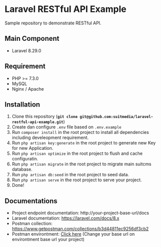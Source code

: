 Laravel RESTful API Example
=======
Sample repository to demonstrate RESTful API.

## Main Component
* Laravel 8.29.0 

## Requirement
* PHP >= 7.3.0
* MySQL
* Nginx / Apache

## Installation

1. Clone this repository (**`git clone git@github.com:suitmedia/laravel-restful-api-example.git`**)
1. Create dan configure `.env` file based on `.env.example`
1. Run `composer install` in the root project to install all dependencies including develeopment requirement.
1. Run `php artisan key:generate` in the root project to generate new Key for new Application.
1. Run `php artisan optimize` in the root project to flush and cache configuratin.
1. Run `php artisan migrate` in the root project to migrate main suitcms database.
1. Run `php artisan db:seed` in the root project to seed data.
1. Run `php artisan serve` in the root project to serve your project.
3. Done!

## Documentations
* Project endpoint documentation: http://your-project-base-url/docs
* Laravel documentation: https://laravel.com/docs/8.x
* Postman collection: https://www.getpostman.com/collections/b3d44811ec9256df3cb2
* Postman environtment: [Click here](postmant_environtment.json) (Change your base url on environtment base url your project)
